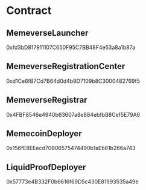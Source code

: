 # Contract

## MemeverseLauncher

0xfd3bD817911107C650F95C7BB48F4e53a8a1b87a

## MemeverseRegistrationCenter

0xd1Ce6fB7Cd7B64d0d4b9D7109b8C3000482769f5

## MemeverseRegistrar

0x4FBF8546e4940b63607a8e884ebfbB8Cef5E79A6

## MemecoinDeployer

0x156fE8EEecd70B06575474490b1aEb81b266a743

## LiquidProofDeployer

0x57773e4B332F0b6616f69D5c430E81993535a49e
